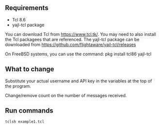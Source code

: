 Requirements
------------

* Tcl 8.6
* yajl-tcl package

You can download Tcl from https://www.tcl.tk/. You may need to also install the Tcl packagees that are referenced.
The yajl-tcl package can be downloaded from https://github.com/flightaware/yajl-tcl/releases

On FreeBSD systems, you can use the command:
    pkg install tcl86 yajl-tcl


What to change
--------------

Substitute your actual username and API key in the variables at the top of the program.

Change/remove count on the number of messages received.


Run commands
------------

    tclsh example1.tcl
